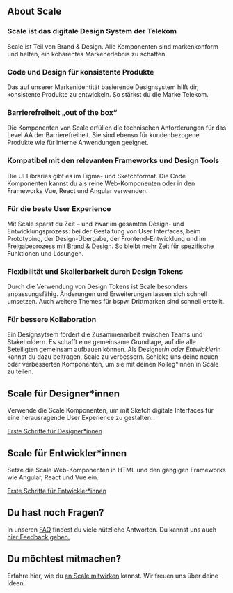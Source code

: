 ## About Scale

### Scale ist das digitale Design System der Telekom

Scale ist Teil von Brand & Design. Alle Komponenten sind markenkonform und helfen, ein kohärentes Markenerlebnis zu schaffen.

### Code und Design für konsistente Produkte

Das auf unserer Markenidentität basierende Designsystem hilft dir, konsistente Produkte zu entwickeln. So stärkst du die Marke Telekom.

### Barrierefreiheit „out of the box“

Die Komponenten von Scale erfüllen die technischen Anforderungen für das Level AA der Barrierefreiheit. Sie sind ebenso für kundenbezogene Produkte wie für interne Anwendungen geeignet.

### Kompatibel mit den relevanten Frameworks und Design Tools

Die UI Libraries gibt es im Figma- und Sketchformat. Die Code Komponenten kannst du als reine Web-Komponenten oder in den Frameworks Vue, React und Angular verwenden.

### Für die beste User Experience

Mit Scale sparst du Zeit – und zwar im gesamten Design- und Entwicklungsprozess: bei der Gestaltung von User Interfaces, beim Prototyping, der Design-Übergabe, der Frontend-Entwicklung und im Freigabeprozess mit Brand & Design. So bleibt mehr Zeit für spezifische Funktionen und Lösungen.

### Flexibilität und Skalierbarkeit durch Design Tokens

Durch die Verwendung von Design Tokens ist Scale besonders anpassungsfähig. Änderungen und Erweiterungen lassen sich schnell umsetzen. Auch weitere Themes für bspw. Drittmarken sind schnell erstellt.

### Für bessere Kollaboration

Ein Designsytsem fördert die Zusammenarbeit zwischen Teams und Stakeholdern. Es schafft eine gemeinsame Grundlage, auf die alle Beteiligten gemeinsam aufbauen können. Als Designer*in oder Entwickler*in kannst du dazu beitragen, Scale zu verbessern. Schicke uns deine neuen oder verbesserten Komponenten, um sie mit deinen Kolleg*innen in Scale zu teilen.

## Scale für Designer\*innen

Verwende die Scale Komponenten, um mit Sketch digitale Interfaces für eine herausragende User Experience zu gestalten.

[Erste Schritte für Designer\*innen](./?path=/docs/setup-info-getting-started-for-designers--page)

## Scale für Entwickler\*innen

Setze die Scale Web-Komponenten in HTML und den gängigen Frameworks wie Angular, React und Vue ein.

[Erste Schritte für Entwickler\*innen](./?path=/docs/setup-info-getting-started-for-developers--page)

## Du hast noch Fragen?

In unseren [FAQ](./?path=/story/faq--page) findest du viele nützliche Antworten. Du kannst uns auch [hier Feedback geben.](./?path=/story/contact-your-feedback--page)

## Du möchtest mitmachen?

Erfahre hier, wie du [an Scale mitwirken](./?path=/story/contact-contributing-to-scale--page) kannst. Wir freuen uns über deine Ideen.
